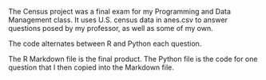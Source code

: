 The Census project was a final exam for my Programming and Data Management class. It uses U.S. census data in anes.csv to answer questions posed by my professor, as well as some of my own.

The code alternates between R and Python each question.

The R Markdown file is the final product. The Python file is the code for one question that I then copied into the Markdown file.
